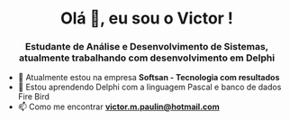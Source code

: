 <h1 align="center">Olá 👋, eu sou o Victor !</h1>
<h3 align="center">Estudante de Análise e Desenvolvimento de Sistemas, atualmente trabalhando com desenvolvimento em Delphi</h3>

- 🔭 Atualmente estou na empresa **Softsan - Tecnologia com resultados**
- 🌱 Estou aprendendo Delphi com a linguagem Pascal e banco de dados Fire Bird
- 📫 Como me encontrar **victor.m.paulin@hotmail.com**

